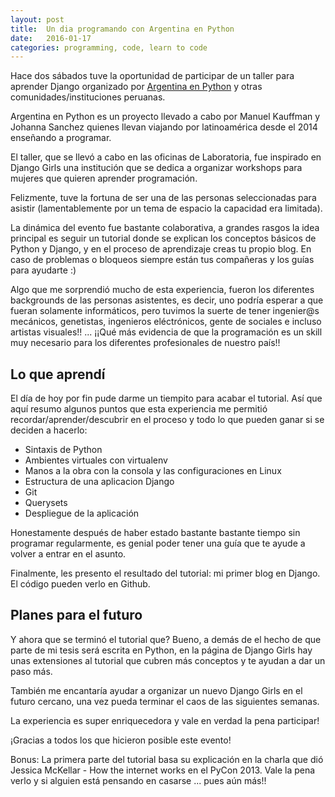 ```yaml
---
layout: post
title:  Un dia programando con Argentina en Python
date:   2016-01-17
categories: programming, code, learn to code
---
```


Hace dos sábados tuve la oportunidad de participar de un taller para aprender Django organizado por [Argentina en Python](https://argentinaenpython.com/) y otras comunidades/instituciones peruanas.

Argentina en Python es un proyecto llevado a cabo por Manuel Kauffman y Johanna Sanchez quienes llevan viajando por latinoamérica desde el 2014 enseñando a programar.

El taller, que se llevó a cabo en las oficinas de Laboratoria, fue inspirado en Django Girls una institución que se dedica a organizar workshops para mujeres que quieren aprender programación.

Felizmente, tuve la fortuna de ser una de las personas seleccionadas para asistir (lamentablemente por un tema de espacio la capacidad era limitada).

La dinámica del evento fue bastante colaborativa, a grandes rasgos la idea principal es seguir un tutorial donde se explican los conceptos básicos de Python y Django, y en el proceso de aprendizaje creas tu propio blog. En caso de problemas o bloqueos siempre están tus compañeras y los guías para ayudarte :)

Algo que me sorprendió mucho de esta experiencia, fueron los diferentes backgrounds de las personas asistentes, es decir, uno podría esperar a que fueran solamente informáticos, pero tuvimos la suerte de tener ingenier@s mecánicos, genetistas, ingenieros eléctrónicos, gente de sociales e incluso artistas visuales!! ... ¡¡Qué más evidencia de que la programación es un skill muy necesario para los diferentes profesionales de nuestro país!!

## Lo que aprendí

El día de hoy por fin pude darme un tiempito para acabar el tutorial. Así que aquí resumo algunos puntos que esta experiencia me permitió recordar/aprender/descubrir en el proceso y todo lo que pueden ganar si se deciden a hacerlo:

- Sintaxis de Python
- Ambientes virtuales con virtualenv
- Manos a la obra con la consola y las configuraciones en Linux
- Estructura de una aplicacion Django
- Git
- Querysets
- Despliegue de la aplicación

Honestamente después de haber estado bastante bastante tiempo sin programar regularmente, es genial poder tener una guía que te ayude a volver a entrar en el asunto.

Finalmente, les presento el resultado del tutorial: mi primer blog en Django. El código pueden verlo en Github.

## Planes para el futuro
Y ahora que se terminó el tutorial que? Bueno, a demás de el hecho de que parte de mi tesis será escrita en Python, en la página de Django Girls hay unas extensiones al tutorial  que cubren más conceptos y te ayudan a dar un paso más.

También  me encantaría ayudar a organizar un nuevo Django Girls en el futuro cercano, una vez pueda terminar el caos de las siguientes semanas.

La experiencia es super enriquecedora y vale en verdad la pena participar!

¡Gracias a todos los que hicieron posible este evento!

Bonus: La primera parte del tutorial basa su explicación en la charla que dió Jessica McKellar - How the internet works en el PyCon 2013. Vale la pena verlo y si alguien está pensando en casarse ... pues aún más!!
